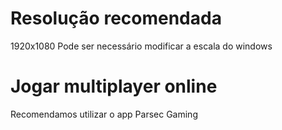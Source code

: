 # Resolução recomendada
1920x1080
Pode ser necessário modificar a escala do windows
# Jogar multiplayer online
Recomendamos utilizar o app Parsec Gaming